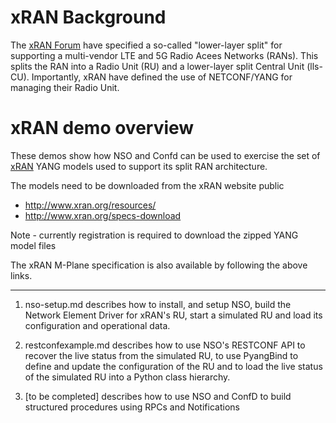 # xRAN Background

The [xRAN Forum](www.xran.org) have specified a so-called "lower-layer split" for supporting a multi-vendor LTE and 5G Radio Acees Networks (RANs). This splits the RAN into a Radio Unit (RU) and a lower-layer split Central Unit (lls-CU). Importantly, xRAN have defined the use of NETCONF/YANG for managing their Radio Unit.


# xRAN demo overview

These demos show how NSO and Confd can be used to exercise the set of [xRAN](http://http://www.xran.org/) YANG models used to support its split RAN architecture.

The models need to be downloaded from the xRAN website public
  * http://www.xran.org/resources/
  * http://www.xran.org/specs-download

Note - currently registration is required to download the zipped YANG model files

The xRAN M-Plane specification is also available by following the above links.

----

1. nso-setup.md describes how to install, and setup NSO, build the Network Element Driver for xRAN's RU, start a simulated RU and load its configuration and operational data.

2. restconfexample.md describes how to use NSO's RESTCONF API to recover the live status from the simulated RU, to use PyangBind to define and update the configuration of the RU and to load the live status of the simulated RU into a Python class hierarchy.

3. [to be completed] describes how to use NSO and ConfD to build structured procedures using RPCs and Notifications
